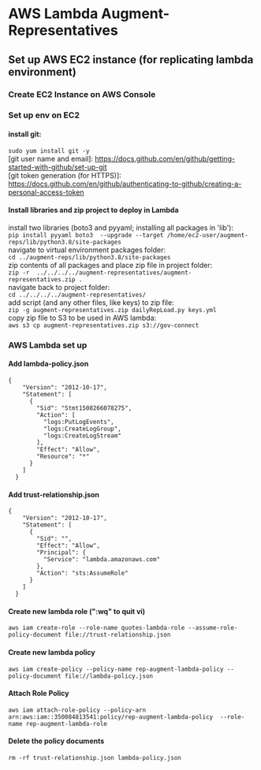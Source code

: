 # AWS Lambda Augment-Representatives  
  
## Set up AWS EC2 instance (for replicating lambda environment)  
  
### Create EC2 Instance on AWS Console  
[Set up key pairs and security group]: https://docs.aws.amazon.com/AWSEC2/latest/UserGuide/get-set-up-for-amazon-ec2.html  
[Ensure IAM role has access to S3]: https://aws.amazon.com/premiumsupport/knowledge-center/ec2-instance-access-s3-bucket/  
[Launch the instance and connect]: https://docs.aws.amazon.com/AWSEC2/latest/UserGuide/EC2_GetStarted.html  
[Connect to instance through S3]: https://aws.amazon.com/premiumsupport/knowledge-center/ec2-instance-access-s3-bucket/  
  
### Set up env on EC2  
[Install Python 3.X (don't need final steps of installing EB CLI)]: https://docs.aws.amazon.com/elasticbeanstalk/latest/dg/eb-cli3-install-linux.html  
[Set up virtual environment]: https://coffieldweb.com/weblog/2019/09/03/install-python-3-pip-3-and-virtualenv-amazon-linux-2/  
#### install git:  
`sudo yum install git -y`  
[git user name and email]: https://docs.github.com/en/github/getting-started-with-github/set-up-git  
[git token generation (for HTTPS)]: https://docs.github.com/en/github/authenticating-to-github/creating-a-personal-access-token  
  
#### Install libraries and zip project to deploy in Lambda  
install two libraries (boto3 and pyyaml; installing all packages in 'lib'):  
`pip install pyyaml boto3  --upgrade --target /home/ec2-user/augment-reps/lib/python3.8/site-packages`  
navigate to virtual environment packages folder:  
`cd ../augment-reps/lib/python3.8/site-packages`  
zip contents of all packages and place zip file in project folder:  
`zip -r  ../../../../augment-representatives/augment-representatives.zip .`  
navigate back to project folder:  
 `cd ../../../../augment-representatives/`  
add script (and any other files, like keys) to zip file:  
 `zip -g augment-representatives.zip dailyRepLoad.py keys.yml`  
copy zip file to S3 to be used in AWS lambda:  
 `aws s3 cp augment-representatives.zip s3://gov-connect`  


### AWS Lambda set up  
  
#### Add lambda-policy.json  
```
{
    "Version": "2012-10-17",
    "Statement": [
      {
        "Sid": "Stmt1508266078275",
        "Action": [
          "logs:PutLogEvents",
          "logs:CreateLogGroup",
          "logs:CreateLogStream"
        ],
        "Effect": "Allow",
        "Resource": "*"
      }
    ]
  }
```  
#### Add trust-relationship.json  
```
{
    "Version": "2012-10-17",
    "Statement": [
      {
        "Sid": "",
        "Effect": "Allow",
        "Principal": {
          "Service": "lambda.amazonaws.com"
        },
        "Action": "sts:AssumeRole"
      }
    ]
  }
```   
#### Create new lambda role (":wq" to quit vi)  
`aws iam create-role --role-name quotes-lambda-role --assume-role-policy-document file://trust-relationship.json`  
#### Create new lambda policy  
`aws iam create-policy --policy-name rep-augment-lambda-policy --policy-document file://lambda-policy.json`  
#### Attach Role Policy  
`aws iam attach-role-policy --policy-arn arn:aws:iam::350084813541:policy/rep-augment-lambda-policy  --role-name rep-augment-lambda-role`  
#### Delete the policy documents  
`rm -rf trust-relationship.json lambda-policy.json` 